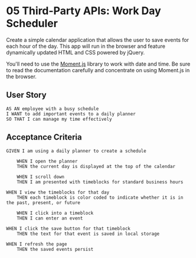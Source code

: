 # 05 Third-Party APIs: Work Day Scheduler

Create a simple calendar application that allows the user to save events for each hour of the day. This app will run in the browser and feature dynamically updated HTML and CSS powered by jQuery.

You'll need to use the [Moment.js](https://momentjs.com/) library to work with date and time. Be sure to read the documentation carefully and concentrate on using Moment.js in the browser.

## User Story

```
AS AN employee with a busy schedule
I WANT to add important events to a daily planner
SO THAT I can manage my time effectively
```

## Acceptance Criteria

```
GIVEN I am using a daily planner to create a schedule

    WHEN I open the planner
    THEN the current day is displayed at the top of the calendar

    WHEN I scroll down
    THEN I am presented with timeblocks for standard business hours

WHEN I view the timeblocks for that day
    THEN each timeblock is color coded to indicate whether it is in the past, present, or future

    WHEN I click into a timeblock
    THEN I can enter an event

WHEN I click the save button for that timeblock
    THEN the text for that event is saved in local storage

WHEN I refresh the page
    THEN the saved events persist
```
